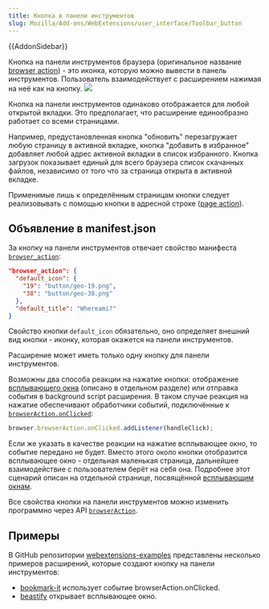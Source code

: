 ```yaml
---
title: Кнопка в панели инструментов
slug: Mozilla/Add-ons/WebExtensions/user_interface/Toolbar_button
---
```


{{AddonSidebar}}

Кнопка на панели инструментов браузера (оригинальное название [browser action](/ru/docs/Mozilla/Add-ons/WebExtensions/API/browserAction)) - это иконка, которую можно вывести в панель инструментов. Пользователь взаимодействует с расширением нажимая на неё как на кнопку.
![](browser-action.png)

Кнопка на панели инструментов одинаково отображается для любой открытой вкладки. Это предполагает, что расширение единообразно работает со всеми страницами.

Например, предустановленная кнопка "обновить" перезагружает любую страницу в активной вкладке, кнопка "добавить в избранное" добавляет любой адрес активной вкладки в список избранного. Кнопка загрузок показывает единый для всего браузера список скачанных файлов, независимо от того что за страница открыта в активной вкладке.

Применимые лишь к определённым страницам кнопки следует реализовывать с помощью кнопки в адресной строке ([page action](/ru/docs/Mozilla/Add-ons/WebExtensions/Page_actions)).

## Объявление в manifest.json

За кнопку на панели инструментов отвечает свойство манифеста [`browser_action`](/ru/docs/Mozilla/Add-ons/WebExtensions/manifest.json/browser_action):

```json
"browser_action": {
  "default_icon": {
    "19": "button/geo-19.png",
    "38": "button/geo-38.png"
  },
  "default_title": "Whereami?"
}
```

Свойство кнопки `default_icon` обязательно, оно определяет внешний вид кнопки - иконку, которая окажется на панели инструментов.

Расширение может иметь только одну кнопку для панели инструментов.

Возможны два способа реакции на нажатие кнопки: отображение [всплывающего окна](/en-US/Add-ons/WebExtensions/Popups) (описано в отдельном разделе) или отправка события в background script расширения. В таком случае реакция на нажатие обеспечивают обработчики событий, подключённые к [`browserAction.onClicked`](/ru/docs/Mozilla/Add-ons/WebExtensions/API/BrowserAction/onClicked):

```js
browser.browserAction.onClicked.addListener(handleClick);
```

Если же указать в качестве реакции на нажатие всплывающее окно, то событие передано не будет. Вместо этого около кнопки отобразится всплывающее окно - отдельная маленькая страница, дальнейшее взаимодействие с пользователем берёт на себя она. Подробнее этот сценарий описан на отдельной странице, посвящённой [всплывающим окнам](/en-US/Add-ons/WebExtensions/Popups).

Все свойства кнопки на панели инструментов можно изменить программно через API [`browserAction`](/ru/docs/Mozilla/Add-ons/WebExtensions/API/browserAction).

## Примеры

В GitHub репозитории [webextensions-examples](https://github.com/mdn/webextensions-examples) представлены несколько примеров расширений, которые создают кнопку на панели инструментов:

- [bookmark-it](https://github.com/mdn/webextensions-examples/blob/master/bookmark-it/) использует событие browserAction.onClicked.
- [beastify](https://github.com/mdn/webextensions-examples/tree/master/beastify) открывает всплывающее окно.
